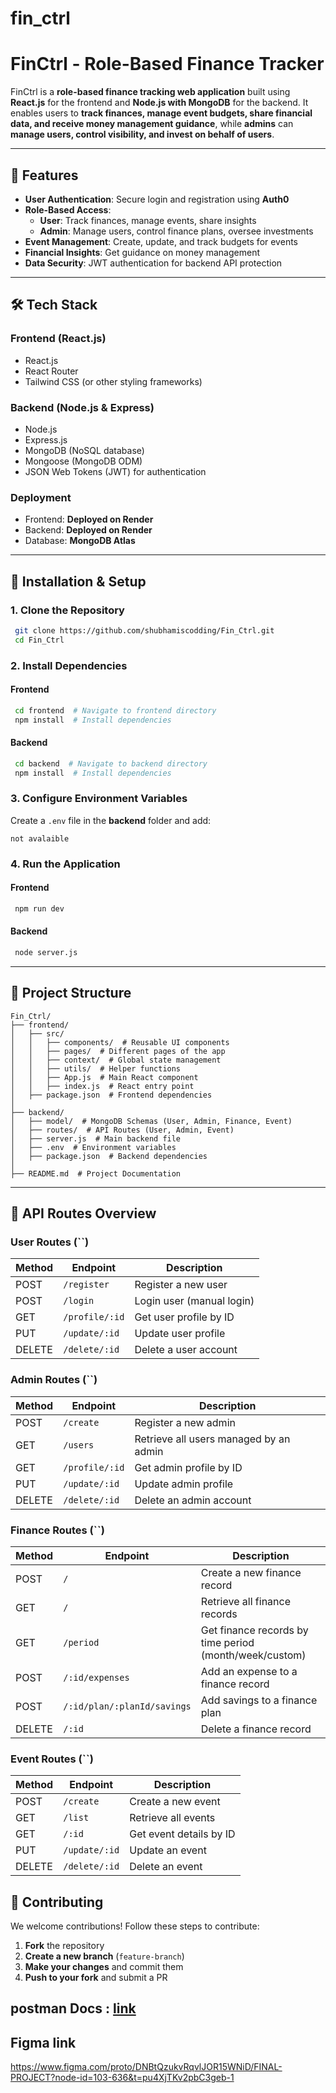 # fin_ctrl

# FinCtrl - Role-Based Finance Tracker

FinCtrl is a **role-based finance tracking web application** built using **React.js** for the frontend and **Node.js with MongoDB** for the backend. It enables users to **track finances, manage event budgets, share financial data, and receive money management guidance**, while **admins** can **manage users, control visibility, and invest on behalf of users**.

---

## 🚀 Features
- **User Authentication**: Secure login and registration using **Auth0**
- **Role-Based Access**:
  - **User**: Track finances, manage events, share insights
  - **Admin**: Manage users, control finance plans, oversee investments
- **Event Management**: Create, update, and track budgets for events
- **Financial Insights**: Get guidance on money management
- **Data Security**: JWT authentication for backend API protection

---

## 🛠 Tech Stack
### **Frontend** (React.js)
- React.js
- React Router
- Tailwind CSS (or other styling frameworks)

### **Backend** (Node.js & Express)
- Node.js
- Express.js
- MongoDB (NoSQL database)
- Mongoose (MongoDB ODM)
- JSON Web Tokens (JWT) for authentication

### **Deployment**
- Frontend: **Deployed on Render**
- Backend: **Deployed on Render**
- Database: **MongoDB Atlas**

---

## 🔧 Installation & Setup
### **1. Clone the Repository**
```sh
 git clone https://github.com/shubhamiscodding/Fin_Ctrl.git
 cd Fin_Ctrl
```
### **2. Install Dependencies**
#### **Frontend**
```sh
 cd frontend  # Navigate to frontend directory
 npm install  # Install dependencies
```
#### **Backend**
```sh
 cd backend  # Navigate to backend directory
 npm install  # Install dependencies
```

### **3. Configure Environment Variables**
Create a `.env` file in the **backend** folder and add:
```env
not avalaible
```

### **4. Run the Application**
#### **Frontend**
```sh
 npm run dev
```
#### **Backend**
```sh
 node server.js
```

---

## 📂 Project Structure
```
Fin_Ctrl/
├── frontend/
│   ├── src/
│   │   ├── components/  # Reusable UI components
│   │   ├── pages/  # Different pages of the app
│   │   ├── context/  # Global state management
│   │   ├── utils/  # Helper functions
│   │   ├── App.js  # Main React component
│   │   ├── index.js  # React entry point
│   ├── package.json  # Frontend dependencies
│
├── backend/
│   ├── model/  # MongoDB Schemas (User, Admin, Finance, Event)
│   ├── routes/  # API Routes (User, Admin, Event)
│   ├── server.js  # Main backend file
│   ├── .env  # Environment variables
│   ├── package.json  # Backend dependencies
│
├── README.md  # Project Documentation
```

---

## 📌 API Routes Overview

### **User Routes (**``**)**

| Method | Endpoint       | Description               |
| ------ | -------------- | ------------------------- |
| POST   | `/register`    | Register a new user       |
| POST   | `/login`       | Login user (manual login) |
| GET    | `/profile/:id` | Get user profile by ID    |
| PUT    | `/update/:id`  | Update user profile       |
| DELETE | `/delete/:id`  | Delete a user account     |

### **Admin Routes (**``**)**

| Method | Endpoint       | Description                            |
| ------ | -------------- | -------------------------------------- |
| POST   | `/create`      | Register a new admin                   |
| GET    | `/users`       | Retrieve all users managed by an admin |
| GET    | `/profile/:id` | Get admin profile by ID                |
| PUT    | `/update/:id`  | Update admin profile                   |
| DELETE | `/delete/:id`  | Delete an admin account                |

### **Finance Routes (**``**)**

| Method | Endpoint                    | Description                                            |
| ------ | --------------------------- | ------------------------------------------------------ |
| POST   | `/`                         | Create a new finance record                            |
| GET    | `/`                         | Retrieve all finance records                           |
| GET    | `/period`                   | Get finance records by time period (month/week/custom) |
| POST   | `/:id/expenses`             | Add an expense to a finance record                     |
| POST   | `/:id/plan/:planId/savings` | Add savings to a finance plan                          |
| DELETE | `/:id`                      | Delete a finance record                                |

### **Event Routes (**``**)**

| Method | Endpoint      | Description             |
| ------ | ------------- | ----------------------- |
| POST   | `/create`     | Create a new event      |
| GET    | `/list`       | Retrieve all events     |
| GET    | `/:id`        | Get event details by ID |
| PUT    | `/update/:id` | Update an event         |
| DELETE | `/delete/:id` | Delete an event         |



## 🤝 Contributing
We welcome contributions! Follow these steps to contribute:
1. **Fork** the repository
2. **Create a new branch** (`feature-branch`)
3. **Make your changes** and commit them
4. **Push to your fork** and submit a PR


## postman Docs : [link](https://documenter.getpostman.com/view/39189595/2sAYdoDSAc)

## Figma link
https://www.figma.com/proto/DNBtQzukvRqvlJOR15WNiD/FINAL-PROJECT?node-id=103-636&t=pu4XjTKv2pbC3geb-1



